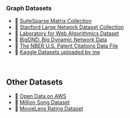 <!-- | 🧪 [XXX](https://github.com/puzzlef/XXX) | DDD | -->


### Graph Datasets

- 🧵 [SuiteSparse Matrix Collection](https://sparse.tamu.edu)
- 🧵 [Stanford Large Network Dataset Collection](http://snap.stanford.edu/data/index.html)
- 🧵 [Laboratory for Web Algorithmics Dataset](https://law.di.unimi.it/datasets.php)
- 🧵 [BigDND: Big Dynamic Network Data](https://projects.csail.mit.edu/dnd/)
- 🧵 [The NBER U.S. Patent Citations Data File](https://www.nber.org/research/data/us-patents-1975-1999)
- 🧵 [Kaggle Datasets uploaded by me](https://www.kaggle.com/wolfram77/datasets)

<br>


## Other Datasets

- 🧵 [Open Data on AWS](https://registry.opendata.aws)
- 🧵 [Million Song Dataset](http://millionsongdataset.com)
- 🧵 [MovieLens Rating Dataset](https://grouplens.org/datasets/movielens/)
